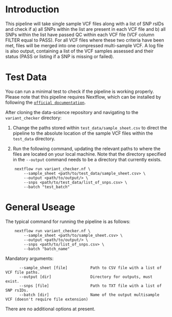 # Introduction

This pipeline will take single sample VCF files along with a list of SNP rsIDs and
check if a) all SNPs within the list are present in each VCF file and b) all SNPs 
within the list have passed QC within each VCF file (VCF column FILTER equal to PASS). 
For all VCF files where these two criteria have been met, files will be merged into
one compressed multi-sample VCF. A log file is also output, containing a list
of the VCF samples assessed and their status (PASS or listing if a SNP is missing
or failed). 


# Test Data

You can run a minimal test to check if the pipeline is working properly.
Please note that this pipeline requires Nextflow, which can be installed
by following the [`official documentation`](https://www.nextflow.io/docs/latest/getstarted.html). 

After cloning the data-science repository and navigating to the `variant_checker`
directory:

1. Change the paths stored within `test_data/sample_sheet.csv` to direct the 
pipeline to the absolute location of the sample VCF files within
the `test_data` directory.

3. Run the following command, updating the relevant paths to where the files
are located on your local machine. Note that the directory specified in the
`--output` command needs to be a directory that currently exists.

```
    nextflow run variant_checker.nf \
        --sample_sheet <path/to/test_data/sample_sheet.csv> \
        --output <path/to/output/> \
        --snps <path/to/test_data/list_of_snps.csv> \
        --batch "test_batch"
```

# General Useage

The typical command for running the pipeline is as follows:
```
    nextflow run variant_checker.nf \
        --sample_sheet <path/to/sample_sheet.csv> \
        --output <path/to/output/> \
        --snps <path/to/list_of_snps.csv> \
        --batch "batch_name"
```

Mandatory arguments:
```
      --sample_sheet [file]          Path to CSV file with a list of VCF file paths.
      --output [dir]                 Directory for outputs, must exist. 
      --snps [file]                  Path to TXT file with a list of SNP rsIDs.
      --batch [dir]                  Name of the output multisample VCF (doesn't require file extension)
```

There are no additional options at present.
